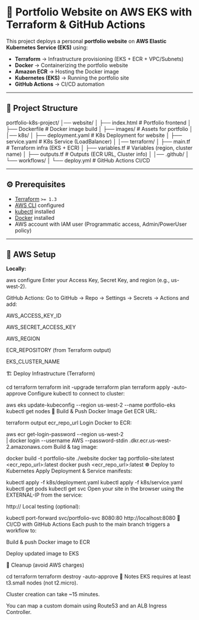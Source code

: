 # 🚀 Portfolio Website on AWS EKS with Terraform & GitHub Actions

This project deploys a personal **portfolio website** on **AWS Elastic Kubernetes Service (EKS)** using:

- **Terraform** → Infrastructure provisioning (EKS + ECR + VPC/Subnets)  
- **Docker** → Containerizing the portfolio website  
- **Amazon ECR** → Hosting the Docker image  
- **Kubernetes (EKS)** → Running the portfolio site  
- **GitHub Actions** → CI/CD automation  

---

## 📂 Project Structure

portfolio-k8s-project/
│── website/
│ ├── index.html # Portfolio frontend
│ ├── Dockerfile # Docker image build
│ ├── images/ # Assets for portfolio
│
│── k8s/
│ ├── deployment.yaml # K8s Deployment for website
│ ├── service.yaml # K8s Service (LoadBalancer)
│
│── terraform/
│ ├── main.tf # Terraform infra (EKS + ECR)
│ ├── variables.tf # Variables (region, cluster name)
│ ├── outputs.tf # Outputs (ECR URL, Cluster info)
│
│── .github/
│ └── workflows/
│ └── deploy.yml # GitHub Actions CI/CD



---

## ⚙️ Prerequisites

- [Terraform](https://developer.hashicorp.com/terraform/downloads) `>= 1.3`  
- [AWS CLI](https://docs.aws.amazon.com/cli/latest/userguide/getting-started-install.html) configured  
- [kubectl](https://kubernetes.io/docs/tasks/tools/) installed  
- [Docker](https://www.docker.com/get-started) installed  
- AWS account with IAM user (Programmatic access, Admin/PowerUser policy)  

---

## 🔑 AWS Setup

**Locally:**  

aws configure
Enter your Access Key, Secret Key, and region (e.g., us-west-2).

GitHub Actions:
Go to GitHub → Repo → Settings → Secrets → Actions and add:

AWS_ACCESS_KEY_ID

AWS_SECRET_ACCESS_KEY

AWS_REGION

ECR_REPOSITORY (from Terraform output)

EKS_CLUSTER_NAME

🏗️ Deploy Infrastructure (Terraform)


cd terraform
terraform init -upgrade
terraform plan
terraform apply -auto-approve
Configure kubectl to connect to cluster:


aws eks update-kubeconfig --region us-west-2 --name portfolio-eks
kubectl get nodes
🐳 Build & Push Docker Image
Get ECR URL:


terraform output ecr_repo_url
Login Docker to ECR:


aws ecr get-login-password --region us-west-2 \
| docker login --username AWS --password-stdin <account-id>.dkr.ecr.us-west-2.amazonaws.com
Build & tag image:


docker build -t portfolio-site ./website
docker tag portfolio-site:latest <ecr_repo_url>:latest
docker push <ecr_repo_url>:latest
☸️ Deploy to Kubernetes
Apply Deployment & Service manifests:


kubectl apply -f k8s/deployment.yaml
kubectl apply -f k8s/service.yaml
kubectl get pods
kubectl get svc
Open your site in the browser using the EXTERNAL-IP from the service:


http://<EXTERNAL-IP>
Local testing (optional):


kubectl port-forward svc/portfolio-svc 8080:80
http://localhost:8080
🤖 CI/CD with GitHub Actions
Each push to the main branch triggers a workflow to:

Build & push Docker image to ECR

Deploy updated image to EKS

🧹 Cleanup (avoid AWS charges)

cd terraform
terraform destroy -auto-approve
📌 Notes
EKS requires at least t3.small nodes (not t2.micro).

Cluster creation can take ~15 minutes.

You can map a custom domain using Route53 and an ALB Ingress Controller.



